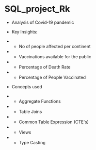 # SQL_project_Rk
- Analysis of Covid-19 pandemic
- Key Insights:
-   - No of people affected per continent 
-   - Vaccinations available for the public
-   - Percentage of Death Rate 
-   - Percentage of People Vaccinated 

- Concepts used 
- - Aggregate Functions 
- - Table Joins 
- - Common Table Expression (CTE's)
- - Views 
- - Type Casting 
